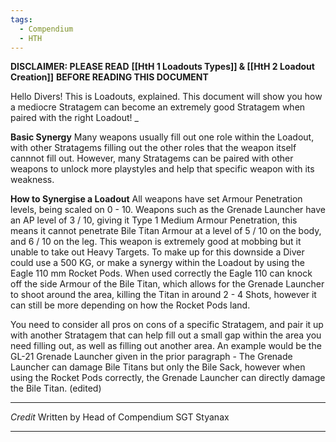 ```yaml
---
tags:
  - Compendium
  - HTH
---
```

**DISCLAIMER: PLEASE READ** 
**[[HtH 1 Loadouts Types]] & [[HtH 2 Loadout Creation]]**
**BEFORE READING THIS DOCUMENT** 

Hello Divers! This is Loadouts, explained. This document will show you how a mediocre Stratagem can become an extremely good Stratagem when paired with the right Loadout! _

**Basic Synergy**
Many weapons usually fill out one role within the Loadout, with other Stratagems filling out the other roles that the weapon itself cannnot fill out. However, many Stratagems can be paired with other weapons to unlock more playstyles and help that specific weapon with its weakness. 

**How to Synergise a Loadout**
All weapons have set Armour Penetration levels, being scaled on 0 - 10. Weapons such as the Grenade Launcher have an AP level of 3 / 10, giving it Type 1 Medium Armour Penetration, this means it cannot penetrate Bile Titan Armour at a level of 5 / 10 on the body, and 6 / 10 on the leg. This weapon is extremely good at mobbing but it unable to take out Heavy Targets. To make up for this downside a Diver could use a 500 KG, or make a synergy within the Loadout by using the Eagle 110 mm Rocket Pods. When used correctly the Eagle 110 can knock off the side Armour of the Bile Titan, which allows for the Grenade Launcher to shoot around the area, killing the Titan in around 2 - 4 Shots, however it can still be more depending on how the Rocket Pods land. 

You need to consider all pros on cons of a specific Stratagem, and pair it up with another Stratagem that can help fill out a small gap within the area you need filling out, as well as filling out another area. An example would be the GL-21 Grenade Launcher given in the prior paragraph - The Grenade Launcher can damage Bile Titans but only the Bile Sack, however when using the Rocket Pods correctly, the Grenade Launcher can directly damage the Bile Titan. (edited)

***
*Credit*
Written by Head of Compendium SGT Styanax 
***